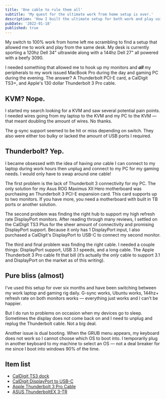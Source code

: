 ```yaml
---
title: 'One cable to rule them all'
subtitle: 'My quest for the ultimate work from home setup is over.'
description: 'How I built the ultimate setup for both work and play using one cable'
pubDate: '2022-01-18'
published: true
---
```


My switch to 100% work from home left me scrambling to find a setup that allowed me to work and play from the same desk. My desk is currently sporting a 120hz Dell 34" ultrawide along with a 144hz Dell 27" all powered with a beefy 3090.

I needed something that allowed me to hook up my monitors and ***all*** my peripherals to my work issued MacBook Pro during the day and gaming PC during the evening. The answer? A Thunderbolt PCI-E card, a CalDigit TS3+, and Apple's 130 dollar Thunderbolt 3 Pro cable.

## **KVM? Nope.**

I started my search looking for a KVM and saw several potential pain points. I needed wires going from my laptop to the KVM and my PC to the KVM — that meant doubling the amount of wires. No thanks.

The g-sync support seemed to be hit or miss depending on switch. They also were either too bulky or lacked the amount of USB ports I required.

## **Thunderbolt? Yep.**

I became obsessed with the idea of having *one* cable I can connect to my laptop during work hours then unplug and connect to my PC for my gaming needs. I would only have to swap around one cable!

The first problem is the lack of Thunderbolt 3 connectivity for my PC. The only solution for my Asus ROG Maximus XII Hero motherboard was purchasing an Thunderbolt 3 PCI-E expansion card. This card supports up to two monitors. If you have more, you need a motherboard with built in TB ports or another solution.

The second problem was finding the right hub to support my high refresh rate DisplayPort monitors. After reading through many reviews, I settled on the CalDigit TS3 Plus for the sheer amount of connectivity and promising DisplayPort support. Because it only has 1 DisplayPort input, I also purchased a CalDigit's DisplayPort to USB-C to connect my second monitor.

The third and final problem was finding the right cable. I needed a couple things: DisplayPort support, USB 3.1 speeds, and a long cable. The Apple Thunderbolt 3 Pro cable fit that bill (it’s actually the *only* cable to support 3.1 and DisplayPort on the market as of this writing).

## **Pure bliss (almost)**

I’ve used this setup for over six months and have been switching between my work laptop and gaming rig daily. G-sync works, Ubuntu works, 144hz+ refresh rate on both monitors works — everything just works and I can’t be happier.

But I do run to problems on occasion when my devices go to sleep. Sometimes the display does not come back on and I need to unplug and replug the Thunderbolt cable. Not a big deal.

Another issue is dual booting. When the GRUB menu appears, my keyboard does not work so I cannot choose which OS to boot into. I temporarily plug in another keyboard to my machine to select an OS — not a deal breaker for me since I boot into windows 90% of the time.

## Item list
- [CalDigit TS3 dock](https://www.amazon.com/CalDigit-TS3-Plus-Thunderbolt-Dock/dp/B07CZPV8DF)
- [CalDigit DisplayPort to USB-C](https://www.amazon.com/CalDigit-USB-C-DisplayPort-Video-Adapter/dp/B08QSM1MRL)
- [Apple Thunderbolt 3 Pro Cable](https://www.apple.com/shop/product/ML8E3AM/A/thunderbolt-3-pro-cable-2-m)
- [ASUS ThunderboltEX 3-TR](https://www.asus.com/Motherboards-Components/Motherboards/Accessories/THUNDERBOLTEX-3-TR/)